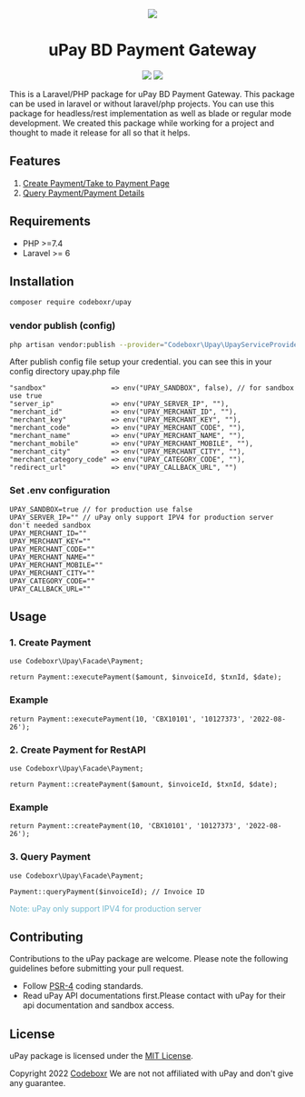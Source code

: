 <p align="center" >
  <img src="https://www.upaybd.com/images/Upay-Logo.jpg">
</p>

 <h1 align="center">uPay BD Payment Gateway</h1>
<p align="center" >
<img src="https://img.shields.io/packagist/dt/codeboxr/upay">
<img src="https://img.shields.io/packagist/stars/codeboxr/upay">
</p>

This is a Laravel/PHP package for uPay BD Payment Gateway. This package can be used in laravel or without laravel/php projects. You can use this package for headless/rest implementation as well as blade or regular mode development. We created this package while working for a project and thought to made it release for all so that it helps. 

## Features

1. [Create Payment/Take to Payment Page](https://github.com/codeboxrcodehub/upay#1-create-payment)
2. [Query Payment/Payment Details](https://github.com/codeboxrcodehub/upay#2-query-payment)

## Requirements

- PHP >=7.4
- Laravel >= 6

## Installation

```bash
composer require codeboxr/upay
```

### vendor publish (config)

```bash
php artisan vendor:publish --provider="Codeboxr\Upay\UpayServiceProvider"
```

After publish config file setup your credential. you can see this in your config directory upay.php file

```
"sandbox"                => env("UPAY_SANDBOX", false), // for sandbox use true
"server_ip"              => env("UPAY_SERVER_IP", ""),
"merchant_id"            => env("UPAY_MERCHANT_ID", ""),
"merchant_key"           => env("UPAY_MERCHANT_KEY", ""),
"merchant_code"          => env("UPAY_MERCHANT_CODE", ""),
"merchant_name"          => env("UPAY_MERCHANT_NAME", ""),
"merchant_mobile"        => env("UPAY_MERCHANT_MOBILE", ""),
"merchant_city"          => env("UPAY_MERCHANT_CITY", ""),
"merchant_category_code" => env("UPAY_CATEGORY_CODE", ""),
"redirect_url"           => env("UPAY_CALLBACK_URL", "")
```

### Set .env configuration

```
UPAY_SANDBOX=true // for production use false
UPAY_SERVER_IP="" // uPay only support IPV4 for production server don't needed sandbox
UPAY_MERCHANT_ID=""
UPAY_MERCHANT_KEY=""
UPAY_MERCHANT_CODE=""
UPAY_MERCHANT_NAME=""
UPAY_MERCHANT_MOBILE=""
UPAY_MERCHANT_CITY=""
UPAY_CATEGORY_CODE=""
UPAY_CALLBACK_URL=""
```

## Usage

### 1. Create Payment

```
use Codeboxr\Upay\Facade\Payment;

return Payment::executePayment($amount, $invoiceId, $txnId, $date);

```

### Example

```
return Payment::executePayment(10, 'CBX10101', '10127373', '2022-08-26');
```

### 2. Create Payment for RestAPI

```
use Codeboxr\Upay\Facade\Payment;

return Payment::createPayment($amount, $invoiceId, $txnId, $date);

```

### Example

```
return Payment::createPayment(10, 'CBX10101', '10127373', '2022-08-26');
```

### 3. Query Payment

```
use Codeboxr\Upay\Facade\Payment;

Payment::queryPayment($invoiceId); // Invoice ID 
```

<span style="color: #70b7cd">Note: uPay only support IPV4 for production server</span>

## Contributing

Contributions to the uPay package are welcome. Please note the following guidelines before submitting your pull request.

- Follow [PSR-4](http://www.php-fig.org/psr/psr-4/) coding standards.
- Read uPay API documentations first.Please contact with uPay for their api documentation and sandbox access.

## License

uPay package is licensed under the [MIT License](http://opensource.org/licenses/MIT).

Copyright 2022 [Codeboxr](https://codeboxr.com) We are not not affiliated with uPay and don't give any guarantee.
